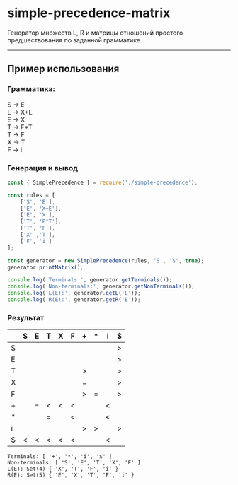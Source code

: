 # simple-precedence-matrix
Генератор множеств L, R и матрицы отношений простого предшествования по заданной грамматике.

---

## Пример использования 
### Грамматика:
S -> E  
E -> X+E  
E -> X  
T -> F*T  
T -> F  
X -> T  
F -> i

### Генерация и вывод
```javascript
const { SimplePrecedence } = require('./simple-precedence');

const rules = [
    ['S', 'E'],
    ['E', 'X+E'],
    ['E', 'X'],
    ['T', 'F*T'],
    ['T', 'F'],
    ['X' ,'T'],
    ['F', 'i']
];

const generator = new SimplePrecedence(rules, 'S', '$', true);
generator.printMatrix();

console.log('Terminals:', generator.getTerminals());
console.log('Non-terminals:', generator.getNonTerminals());
console.log('L(E):', generator.getL('E'));
console.log('R(E):', generator.getR('E'));
```

### Результат
|   | S | E | T | X | F | + | * | i | $ |
| - | - | - | - | - | - | - | - | - | - |
  S |   |   |   |   |   |   |   |   | > |
  E |   |   |   |   |   |   |   |   | > |
  T |   |   |   |   |   | > |   |   | > |
  X |   |   |   |   |   | = |   |   | > |
  F |   |   |   |   |   | > | = |   | > |
  \+|   | = | < | < | < |   |   | < |   |
  \*|   |   | = |   | < |   |   | < |   |
  i |   |   |   |   |   | > | > |   | > |
  $ | < | < | < | < | < |   |   | < |   |

```
Terminals: [ '+', '*', 'i', '$' ]
Non-terminals: [ 'S', 'E', 'T', 'X', 'F' ]
L(E): Set(4) { 'X', 'T', 'F', 'i' }
R(E): Set(5) { 'E', 'X', 'T', 'F', 'i' }
```
